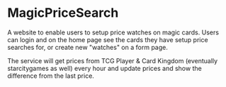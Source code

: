# MagicPriceSearch
A website to enable users to setup price watches on magic cards. Users can login and on the home page see the cards they have setup price searches for, or create new "watches" on a form page. 

The service will get prices from TCG Player & Card Kingdom (eventually starcitygames as well) every hour and update prices and show the difference from the last price.
